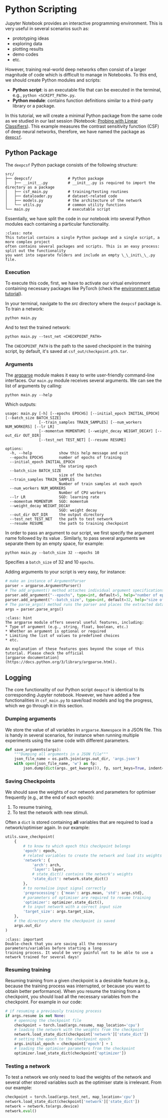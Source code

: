 # Python Scripting

Jupyter Notebook provides an interactive programming environment. This is very useful in several 
scenarios such as:
* prototyping ideas
* exploring data
* plotting results
* demo codes
* etc.

However, training real-world deep networks often consist of a larger magnitude of code which
is difficult to manage in Notebooks. To this end, we should create Python modules and scripts:
* **Python script**: is an executable file that can be executed in the terminal, e.g., 
```python <SCRIPT_PATH>.py```.
* **Python module**: contains function definitions similar to a third-party library or a package.

In this tutorial, we will create a minimal Python package from the same code as we studied in our 
last session (Notebook: [Probing with Linear Classifiers](../notebooks/linear_classifier_probe.ipynb)).
This example measures the contrast sensitivity function (CSF) of deep neural networks, therefore,
we have named the package as 
[`deepcsf`](https://github.com/DeepLearning-JupyterBook/deeplearning-jupyterbook.github.io/tree/master/src/).


## Python Package

The `deepcsf` Python package consists of the following structure:
```
src/
├── deepcsf/                # Python package
│   ├── __init__.py         # __init__.py is required to import the directory as a package
│   ├── csf_main.py         # training/testing routines
│   ├── dataloader.py       # dataset-related code
│   ├── models.py           # the architecture of the network
│   └── utils.py            # common utility functions
└── main.py                 # executable script
```

Essentially, we have split the code in our notebook into several Python modules each containing 
a particular functionality.

```{admonition} Nested packages
:class: note
This tutorial contains a single Python package and a single script, a more complex project 
often contains several packages and scripts. This is an easy process: split out the functionality 
you want into separate folders and include an empty \_\_init\_\_.py file.
```

### Execution

To execute this code, first, we have to activate our virtual environment containing necessary
packages like PyTorch (check the [environment setup tutorial](environment_setup.md)).

In your terminal, navigate to the *src* directory where the `deepcsf` package is. To train a
network:

    python main.py

And to test the trained network:

    python main.py --test_net <CHECKPOINT_PATH>

The `CHECKPOINT_PATH` is the path to the saved checkpoint in the training script, by default, it's saved
at `csf_out/checkpoint.pth.tar`.

### Arguments

The [argparse](https://docs.python.org/3/library/argparse.html) module makes it easy to write 
user-friendly command-line interfaces. Our `main.py` module receives several arguments. We can see
the list of arguments by calling:

    python main.py --help

Which outputs:

    usage: main.py [-h] [--epochs EPOCHS] [--initial_epoch INITIAL_EPOCH] [--batch_size BATCH_SIZE]
                   [--train_samples TRAIN_SAMPLES] [--num_workers NUM_WORKERS] [--lr LR] 
                   [--momentum MOMENTUM] [--weight_decay WEIGHT_DECAY] [--out_dir OUT_DIR] 
                   [--test_net TEST_NET] [--resume RESUME]
    
    options:
      -h, --help            show this help message and exit
      --epochs EPOCHS       number of epochs of training
      --initial_epoch INITIAL_EPOCH
                            the staring epoch
      --batch_size BATCH_SIZE
                            size of the batches
      --train_samples TRAIN_SAMPLES
                            Number of train samples at each epoch
      --num_workers NUM_WORKERS
                            Number of CPU workers
      --lr LR               SGD: learning rate
      --momentum MOMENTUM   SGD: momentum
      --weight_decay WEIGHT_DECAY
                            SGD: weight decay
      --out_dir OUT_DIR     the output directory
      --test_net TEST_NET   the path to test network
      --resume RESUME       the path to training checkpoint

In order to pass an argument to our script, we first specify the argument name followed by its value
. Similarly, to pass several arguments we separate them by an empty space, for example:

    python main.py --batch_size 32 --epochs 10

Specifies a `batch_size` of 32 and 10 `epochs`.

Adding arguments to your script is very easy, for instance:

``` python
# make an instance of ArgumentParser
parser = argparse.ArgumentParser()
# The add_argument() method attaches individual argument specifications to the parser.
parser.add_argument("--epochs", type=int, default=5, help="number of epochs of training")
parser.add_argument("--batch_size", type=int, default=32, help="size of the batches")
# The parse_args() method runs the parser and places the extracted data in an argparse.Namespace object.
args = parser.parse_args()
```


```{admonition} Make use of the full potential of argparse
:class: hint
The argparse module offers several useful features, including:
* Type of argument (e.g., string, float, boolean, etc.)
* Whether an argument is optional or required
* Limiting the list of values to predefined choices
* etc.

An explanation of these features goes beyond the scope of this tutorial. Please check the official
[argparse documentation](https://docs.python.org/3/library/argparse.html).
```

## Logging

The core functionality of our Python script `deepcsf` is identical to its corresponding Jupyter 
notebook. However, we have added a few functionalities in `csf_main.py` to save/load models and 
log the progress, which we go through it in this section.

### Dumping arguments
We store the value of all variables in `argparse.Namespace` in a JSON file. This is handy in several
scenarios, for instance when running multiple experiments using the same code with different 
parameters.

``` python
def save_arguments(args):
    """Dumping all arguments in a JSON file"""
    json_file_name = os.path.join(args.out_dir, 'args.json')
    with open(json_file_name, 'w') as fp:
        json.dump(dict(args._get_kwargs()), fp, sort_keys=True, indent=4)
```

### Saving Checkpoints

We should save the weights of our network and parameters for optimiser frequently (e.g., at the end 
of each epoch):
1. To resume training,
2. To test the network with new stimuli.

Often a `dict` is stored containing **all** variables that are required to load a network/optimiser 
again. In our example:
``` python
utils.save_checkpoint(
    {
        # to know to which epoch this checkpoint belongs
        'epoch': epoch,
        # related variables to create the network and load its weights
        'network': {
            'arch': arch,
            'layer': layer,
            # state_dict() contains the network's weights
            'state_dict': network.state_dict()
        },
        # to normalise input signal correctly
        'preprocessing': {'mean': args.mean, 'std': args.std},
        # parameters of optimiser are required to resume training
        'optimizer': optimizer.state_dict(),
        # to input network with a correct input size
        'target_size': args.target_size,
    },
    # the directory where the checkpoint is saved
    args.out_dir
)
```

```{admonition} Checkpoints should be complete!
:class: important
Double-check that you are saving all the necessary parameters/variables before starting a long 
training process. It would be very painful not to be able to use a network trained for several days!
```

### Resuming training

Resuming training from a given checkpoint is a desirable feature (e.g., because the training process 
was interrupted, or because you want to obtain better performance). When you resume the training 
from a checkpoint, you should load all the necessary variables from the checkpoint. For example in our code:

``` python
# if resuming a previously training process
if args.resume is not None:
    # openning the checkpoint file
    checkpoint = torch.load(args.resume, map_location='cpu')
    # loading the network with the weights from the checkpoint
    network.load_state_dict(checkpoint['network']['state_dict'])
    # setting the epoch to the checkpoint epoch
    args.initial_epoch = checkpoint['epoch'] + 1
    # loading the optimiser parameters from the checkpoint
    optimizer.load_state_dict(checkpoint['optimizer'])
```

### Testing a network

To test a network we only need to load the weights of the network and several other stored variables 
such as the optimiser state is irrelevant. From our example:

``` python
checkpoint = torch.load(args.test_net, map_location='cpu')
network.load_state_dict(checkpoint['network']['state_dict'])
network = network.to(args.device)
network.eval()
```